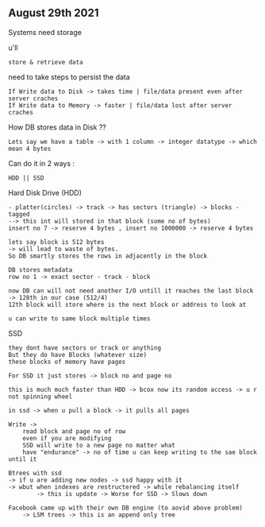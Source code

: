 ## August 29th 2021

Systems need storage
    
u'll 
    
    store & retrieve data

need to take steps to persist the data

    If Write data to Disk -> takes time | file/data present even after server craches 
    If Write data to Memory -> faster | file/data lost after server craches

How DB stores data in Disk ??

    Lets say we have a table -> with 1 column -> integer datatype -> which mean 4 bytes 
    
Can do it in 2 ways :
    
    HDD || SSD

Hard Disk Drive (HDD)
    
    - platter(circles) -> track -> has sectors (triangle) -> blocks - tagged
    --> this int will stored in that block (some no of bytes)
    insert no 7 -> reserve 4 bytes , insert no 1000000 -> reserve 4 bytes 
    
    lets say block is 512 bytes 
    -> will lead to waste of bytes. 
    So DB smartly stores the rows in adjacently in the block

    DB stores metadata
    row no 1 -> exact sector - track - block
    
    now DB can will not need another I/O untill it reaches the last block -> 128th in our case (512/4)
    12th block will store where is the next block or address to look at

    u can write to same block multiple times

SSD
    
    they dont have sectors or track or anything 
    But they do have Blocks (whatever size)
    these blocks of memory have pages
    
    For SSD it just stores -> block no and page no
        
    this is much much faster than HDD -> bcox now its random access -> u r not spinning wheel 
    
    in ssd -> when u pull a block -> it pulls all pages 

    Write ->
        read block and page no of row
        even if you are modifying 
        SSD will write to a new page no matter what
        have "endurance" -> no of time u can keep writing to the sae block until it
    
    Btrees with ssd
    -> if u are adding new nodes -> ssd happy with it 
    -> wbut when indexes are restructered -> while rebalancing itself 
            -> this is update -> Worse for SSD -> Slows down

    Facebook came up with their own DB engine (to aovid above problem)
        -> LSM trees -> this is an append only tree
